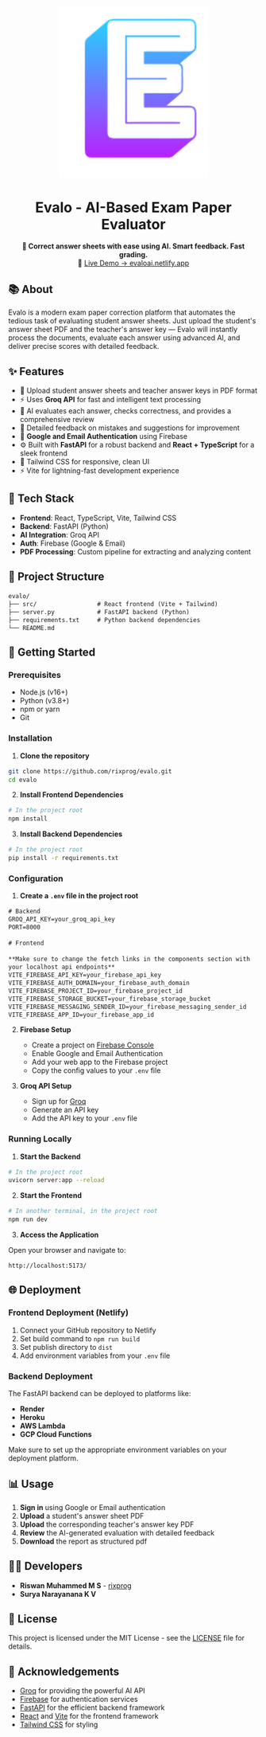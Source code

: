 <p align="center">
  <img src="https://raw.githubusercontent.com/rixprog/evalo/main/public/evalo-logo.png" alt="Evalo Logo" width="300" />
</p>

<h1 align="center">Evalo - AI-Based Exam Paper Evaluator</h1>

<p align="center">
  <strong>🚀 Correct answer sheets with ease using AI. Smart feedback. Fast grading.</strong><br />
  🔗 <a href="https://evaloai.netlify.app/">Live Demo → evaloai.netlify.app</a>
</p>

## 📚 About

Evalo is a modern exam paper correction platform that automates the tedious task of evaluating student answer sheets. Just upload the student's answer sheet PDF and the teacher's answer key — Evalo will instantly process the documents, evaluate each answer using advanced AI, and deliver precise scores with detailed feedback.

## ✨ Features

- 📄 Upload student answer sheets and teacher answer keys in PDF format
- ⚡ Uses **Groq API** for fast and intelligent text processing
- 🧠 AI evaluates each answer, checks correctness, and provides a comprehensive review
- 💬 Detailed feedback on mistakes and suggestions for improvement
- 🔐 **Google and Email Authentication** using Firebase
- ⚙️ Built with **FastAPI** for a robust backend and **React + TypeScript** for a sleek frontend
- 🎨 Tailwind CSS for responsive, clean UI
- ⚡ Vite for lightning-fast development experience

## 🔧 Tech Stack

- **Frontend**: React, TypeScript, Vite, Tailwind CSS
- **Backend**: FastAPI (Python)
- **AI Integration**: Groq API
- **Auth**: Firebase (Google & Email)
- **PDF Processing**: Custom pipeline for extracting and analyzing content

## 📁 Project Structure

```
evalo/
├── src/                 # React frontend (Vite + Tailwind)
├── server.py            # FastAPI backend (Python)
├── requirements.txt     # Python backend dependencies
└── README.md
```

## 🚀 Getting Started

### Prerequisites

- Node.js (v16+)
- Python (v3.8+)
- npm or yarn
- Git

### Installation

1. **Clone the repository**

```bash
git clone https://github.com/rixprog/evalo.git
cd evalo
```

2. **Install Frontend Dependencies**

```bash
# In the project root
npm install
```

3. **Install Backend Dependencies**

```bash
# In the project root
pip install -r requirements.txt
```

### Configuration

1. **Create a `.env` file in the project root**

```
# Backend
GROQ_API_KEY=your_groq_api_key
PORT=8000

# Frontend

**Make sure to change the fetch links in the components section with your localhost api endpoints**
VITE_FIREBASE_API_KEY=your_firebase_api_key
VITE_FIREBASE_AUTH_DOMAIN=your_firebase_auth_domain
VITE_FIREBASE_PROJECT_ID=your_firebase_project_id
VITE_FIREBASE_STORAGE_BUCKET=your_firebase_storage_bucket
VITE_FIREBASE_MESSAGING_SENDER_ID=your_firebase_messaging_sender_id
VITE_FIREBASE_APP_ID=your_firebase_app_id
```

2. **Firebase Setup**
   - Create a project on [Firebase Console](https://console.firebase.google.com/)
   - Enable Google and Email Authentication
   - Add your web app to the Firebase project
   - Copy the config values to your `.env` file

3. **Groq API Setup**
   - Sign up for [Groq](https://console.groq.com/)
   - Generate an API key
   - Add the API key to your `.env` file

### Running Locally

1. **Start the Backend**

```bash
# In the project root
uvicorn server:app --reload
```

2. **Start the Frontend**

```bash
# In another terminal, in the project root
npm run dev
```

3. **Access the Application**

Open your browser and navigate to:
```
http://localhost:5173/
```

## 🌐 Deployment

### Frontend Deployment (Netlify)

1. Connect your GitHub repository to Netlify
2. Set build command to `npm run build`
3. Set publish directory to `dist`
4. Add environment variables from your `.env` file

### Backend Deployment

The FastAPI backend can be deployed to platforms like:

- **Render**
- **Heroku**
- **AWS Lambda**
- **GCP Cloud Functions**

Make sure to set up the appropriate environment variables on your deployment platform.

## 📊 Usage

1. **Sign in** using Google or Email authentication
2. **Upload** a student's answer sheet PDF
3. **Upload** the corresponding teacher's answer key PDF
4. **Review** the AI-generated evaluation with detailed feedback
5. **Download** the report as structured pdf

## 👨‍💻 Developers

- **Riswan Muhammed M S** - [rixprog](https://github.com/rixprog)
- **Surya Narayanana K V**

## 📄 License

This project is licensed under the MIT License - see the [LICENSE](LICENSE) file for details.

## 🙏 Acknowledgements

- [Groq](https://console.groq.com/) for providing the powerful AI API
- [Firebase](https://firebase.google.com/) for authentication services
- [FastAPI](https://fastapi.tiangolo.com/) for the efficient backend framework
- [React](https://reactjs.org/) and [Vite](https://vitejs.dev/) for the frontend framework
- [Tailwind CSS](https://tailwindcss.com/) for styling